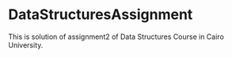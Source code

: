 # DataStructuresAssignment
This is solution of assignment2 of Data Structures Course in Cairo University.
